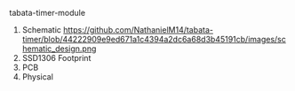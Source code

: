 tabata-timer-module
1. Schematic
  https://github.com/NathanielM14/tabata-timer/blob/44222909e9ed671a1c4394a2dc6a68d3b45191cb/images/schematic_design.png
3. SSD1306 Footprint
4. PCB
5. Physical
